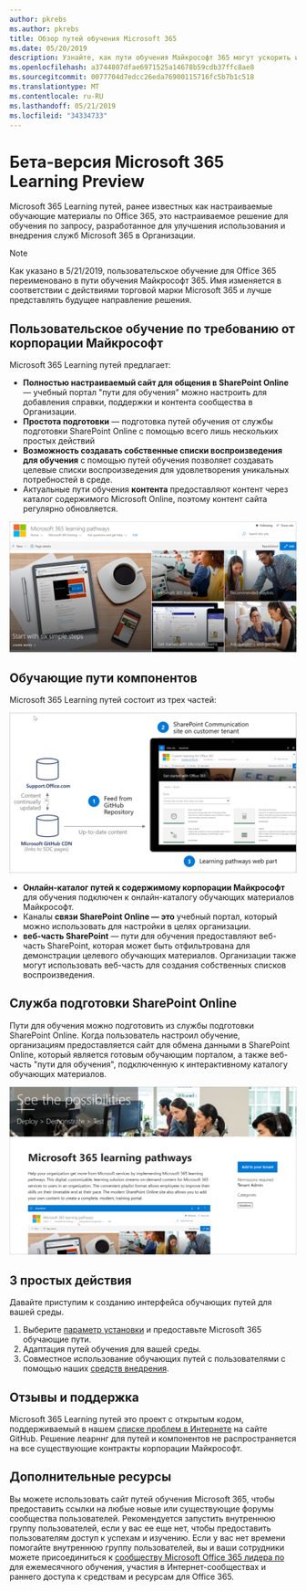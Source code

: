 ```yaml
---
author: pkrebs
ms.author: pkrebs
title: Обзор путей обучения Microsoft 365
ms.date: 05/20/2019
description: Узнайте, как пути обучения Майкрософт 365 могут ускорить использование и внедрение служб Microsoft 365 в вашей организации. Обучающие пути включают настраиваемую веб-часть SharePoint Online и современный сайт обучения для общения в SharePoint Online, который легко подготовить к работе с клиентом Microsoft 365.
ms.openlocfilehash: a3744807dfae6971525a14678b59cdb37ffc8ae8
ms.sourcegitcommit: 0077704d7edcc26eda76900115716fc5b7b1c518
ms.translationtype: MT
ms.contentlocale: ru-RU
ms.lasthandoff: 05/21/2019
ms.locfileid: "34334733"
---
```

# <a name="microsoft-365-learning-pathways-beta-preview"></a>Бета-версия Microsoft 365 Learning Preview
Microsoft 365 Learning путей, ранее известных как настраиваемые обучающие материалы по Office 365, это настраиваемое решение для обучения по запросу, разработанное для улучшения использования и внедрения служб Microsoft 365 в Организации.  

> [!NOTE]
> Как указано в 5/21/2019, пользовательское обучение для Office 365 переименовано в пути обучения Майкрософт 365. Имя изменяется в соответствии с действиями торговой марки Microsoft 365 и лучше представлять будущее направление решения.   

## <a name="on-demand-custom-training-from-microsoft"></a>Пользовательское обучение по требованию от корпорации Майкрософт

Microsoft 365 Learning путей предлагает:

- **Полностью настраиваемый сайт для общения в SharePoint Online** — учебный портал "пути для обучения" можно настроить для добавления справки, поддержки и контента сообщества в Организации.
- **Простота подготовки** — подготовка путей обучения от службы подготовки SharePoint Online с помощью всего лишь нескольких простых действий
- **Возможность создавать собственные списки воспроизведения для обучения** с помощью путей обучения позволяет создавать целевые списки воспроизведения для удовлетворения уникальных потребностей в среде.
- Актуальные пути обучения **контента** предоставляют контент через каталог содержимого Microsoft Online, поэтому контент сайта регулярно обновляется.

![кг-интродуЦинг. png](media/cg-introducing.png)

## <a name="learning-pathways-components"></a>Обучающие пути компонентов
Microsoft 365 Learning путей состоит из трех частей: 

![кг-ховитворкс. png](media/cg-howitworks.png)

- **Онлайн-каталог путей к содержимому корпорации Майкрософт** для обучения подключен к онлайн-каталогу обучающих материалов Майкрософт.
- Каналы **связи SharePoint Online — это** учебный портал, который можно использовать для настройки в целях организации.
- **веб-часть SharePoint** — пути для обучения предоставляют веб-часть SharePoint, которая может быть отфильтрована для демонстрации целевого обучающих материалов. Организации также могут использовать веб-часть для создания собственных списков воспроизведения.

## <a name="sharepoint-online-provisioning-service"></a>Служба подготовки SharePoint Online 
Пути для обучения можно подготовить из службы подготовки SharePoint Online. Когда пользователь настроил обучение, организациям предоставляется сайт для обмена данными в SharePoint Online, который является готовым обучающим порталом, а также веб-часть "пути для обучения", подключенную к интерактивному каталогу обучающих материалов. 

![кг-провисион. png](media/cg-provision.png)

## <a name="3-easy-steps"></a>3 простых действия
Давайте приступим к созданию интерфейса обучающих путей для вашей среды.
1. Выберите [параметр установки](custom_setupoptions.md) и предоставьте Microsoft 365 обучающие пути.  
2. Адаптация путей обучения для вашей среды.
3. Совместное использование обучающих путей с пользователями с помощью наших [средств внедрения](driveadoption.md).

## <a name="feedback-and-support"></a>Отзывы и поддержка

Microsoft 365 Learning путей это проект с открытым кодом, поддерживаемый в нашем [списке проблем в Интернете](https://aka.ms/CustomLearningHelp) на сайте GitHub. Решение леарннг для путей и компонентов не распространяется на все существующие контракты корпорации Майкрософт.  

## <a name="additional-resources"></a>Дополнительные ресурсы
Вы можете использовать сайт путей обучения Microsoft 365, чтобы предоставить ссылки на любые новые или существующие форумы сообщества пользователей. Рекомендуется запустить внутреннюю группу пользователей, если у вас ее еще нет, чтобы предоставить пользователям доступ к успехам и изучению.  Если у вас нет времени помогайте внутреннюю группу пользователей, вы и ваши сотрудники можете присоединиться к [сообществу Microsoft Office 365 лидера по](https://aka.ms/O365Champions) для ежемесячного обучения, участия в Интернет-сообществах и раннего доступа к средствам и ресурсам для Office 365.